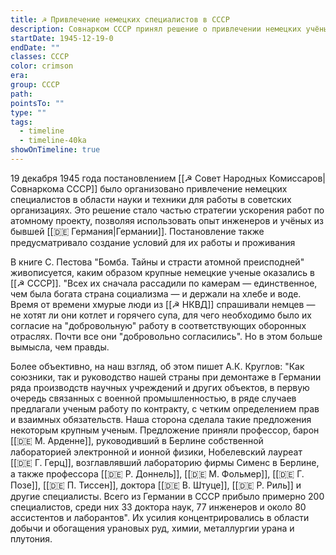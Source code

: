```yaml
---
title: ☭ Привлечение немецких специалистов в СССР
description: Совнарком СССР принял решение о привлечении немецких учёных и инженеров для работы в советских научных и промышленных организациях. Это стало частью усилий по ускорению атомного проекта.
startDate: 1945-12-19-0
endDate: ""
classes: СССР
color: crimson
era: 
group: СССР
path: 
pointsTo: ""
type: ""
tags:
  - timeline
  - timeline-40ka
showOnTimeline: true
---
```


19 декабря 1945 года постановлением [[☭ Совет Народных Комиссаров|Совнаркома СССР]] было организовано привлечение немецких специалистов в области науки и техники для работы в советских организациях. Это решение стало частью стратегии ускорения работ по атомному проекту, позволяя использовать опыт инженеров и учёных из бывшей [[🇩🇪 Германия|Германии]]. Постановление также предусматривало создание условий для их работы и проживания


В книге С. Пестова "Бомба. Тайны и страсти атомной преисподней" живописуется, каким образом крупные немецкие ученые оказались в [[☭ СССР]]. "Всех их сначала рассадили по камерам — единственное, чем была богата страна социализма — и держали на хлебе и воде. Время от времени хмурые люди из [[☭ НКВД]] спрашивали немцев — не хотят ли они котлет и горячего супа, для чего необходимо было их согласие на "добровольную" работу в соответствующих оборонных отраслях. Почти все они "добровольно согласились". Но в этом больше вымысла, чем правды.

Более объективно, на наш взгляд, об этом пишет А.К. Круглов: "Как союзники, так и руководство нашей страны при демонтаже в Германии ряда производств научных учреждений и других объектов, в первую очередь связанных с военной промышленностью, в ряде случаев предлагали ученым работу по контракту, с четким определением прав и взаимных обязательств. Наша сторона сделала такие предложения некоторым крупным ученым. Предложение приняли профессор, барон [[🇩🇪 М. Арденне]], руководивший в Берлине собственной лабораторией электронной и ионной физики, Нобелевский лауреат [[🇩🇪 Г. Герц]], возглавлявший лабораторию фирмы Сименс в Берлине, а также профессора [[🇩🇪 Р. Доннель]], [[🇩🇪 М. Фольмер]], [[🇩🇪 Г. Позе]], [[🇩🇪 П. Тиссен]], доктора [[🇩🇪 В. Штуце]], [[🇩🇪 Р. Риль]] и другие специалисты. Всего из Германии в СССР прибыло примерно 200 специалистов, среди них 33 доктора наук, 77 инженеров и около 80 ассистентов и лаборантов". Их усилия концентрировались в области добычи и обогащения урановых руд, химии, металлургии урана и плутония.